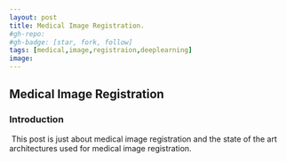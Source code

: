 ```yaml
---
layout: post
title: Medical Image Registration.
#gh-repo:
#gh-badge: [star, fork, follow]
tags: [medical,image,registraion,deeplearning]
image: 
---
```


## Medical Image Registration

### **Introduction**

​	This post is just about medical image registration and the state of the art architectures used for medical image registration.

